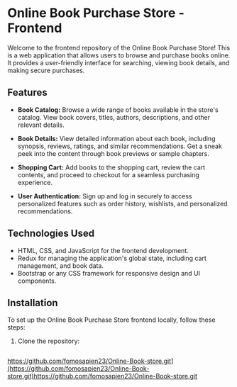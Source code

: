 
# Online Book Purchase Store - Frontend

Welcome to the frontend repository of the Online Book Purchase Store! This is a web application that allows users to browse and purchase books online. It provides a user-friendly interface for searching, viewing book details, and making secure purchases.

## Features

- **Book Catalog:** Browse a wide range of books available in the store's catalog. View book covers, titles, authors, descriptions, and other relevant details.

- **Book Details:** View detailed information about each book, including synopsis, reviews, ratings, and similar recommendations. Get a sneak peek into the content through book previews or sample chapters.

- **Shopping Cart:** Add books to the shopping cart, review the cart contents, and proceed to checkout for a seamless purchasing experience.

- **User Authentication:** Sign up and log in securely to access personalized features such as order history, wishlists, and personalized recommendations.

## Technologies Used

- HTML, CSS, and JavaScript for the frontend development.
- Redux for managing the application's global state, including cart management, and book data.
- Bootstrap or any CSS framework for responsive design and UI components.

## Installation

To set up the Online Book Purchase Store frontend locally, follow these steps:

1. Clone the repository:

   ```shell[
  https://github.com/fomosapien23/Online-Book-store.git](https://github.com/fomosapien23/Online-Book-store.git)https://github.com/fomosapien23/Online-Book-store.git
